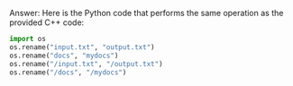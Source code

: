 Answer: Here is the Python code that performs the same operation as the provided C++ code:

```python
import os
os.rename("input.txt", "output.txt")
os.rename("docs", "mydocs")
os.rename("/input.txt", "/output.txt")
os.rename("/docs", "/mydocs")
```